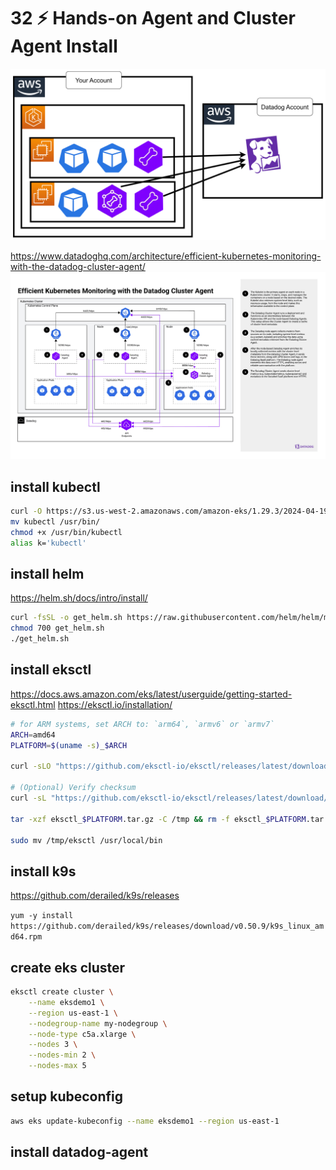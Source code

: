 # 32 ⚡ Hands-on Agent and Cluster Agent Install

![](../imgs/8c1453c702404a62878e8b2120e7baaa.png)

https://www.datadoghq.com/architecture/efficient-kubernetes-monitoring-with-the-datadog-cluster-agent/
![](../imgs/e2fa0dc468384f6ea7b5680ff57fc5b9.png)


## install kubectl

```bash
curl -O https://s3.us-west-2.amazonaws.com/amazon-eks/1.29.3/2024-04-19/bin/linux/amd64/kubectl
mv kubectl /usr/bin/
chmod +x /usr/bin/kubectl
alias k='kubectl'
```

## install helm

https://helm.sh/docs/intro/install/

```bash
curl -fsSL -o get_helm.sh https://raw.githubusercontent.com/helm/helm/main/scripts/get-helm-3
chmod 700 get_helm.sh
./get_helm.sh
```

## install eksctl

https://docs.aws.amazon.com/eks/latest/userguide/getting-started-eksctl.html
https://eksctl.io/installation/

```bash
# for ARM systems, set ARCH to: `arm64`, `armv6` or `armv7`
ARCH=amd64
PLATFORM=$(uname -s)_$ARCH

curl -sLO "https://github.com/eksctl-io/eksctl/releases/latest/download/eksctl_$PLATFORM.tar.gz"

# (Optional) Verify checksum
curl -sL "https://github.com/eksctl-io/eksctl/releases/latest/download/eksctl_checksums.txt" | grep $PLATFORM | sha256sum --check

tar -xzf eksctl_$PLATFORM.tar.gz -C /tmp && rm -f eksctl_$PLATFORM.tar.gz

sudo mv /tmp/eksctl /usr/local/bin
```

## install k9s

https://github.com/derailed/k9s/releases

`yum -y install https://github.com/derailed/k9s/releases/download/v0.50.9/k9s_linux_amd64.rpm`

## create eks cluster

```bash
eksctl create cluster \
	--name eksdemo1 \
	--region us-east-1 \
	--nodegroup-name my-nodegroup \
	--node-type c5a.xlarge \
	--nodes 3 \
	--nodes-min 2 \
	--nodes-max 5
```

## setup kubeconfig

```bash
aws eks update-kubeconfig --name eksdemo1 --region us-east-1
```

## install datadog-agent

